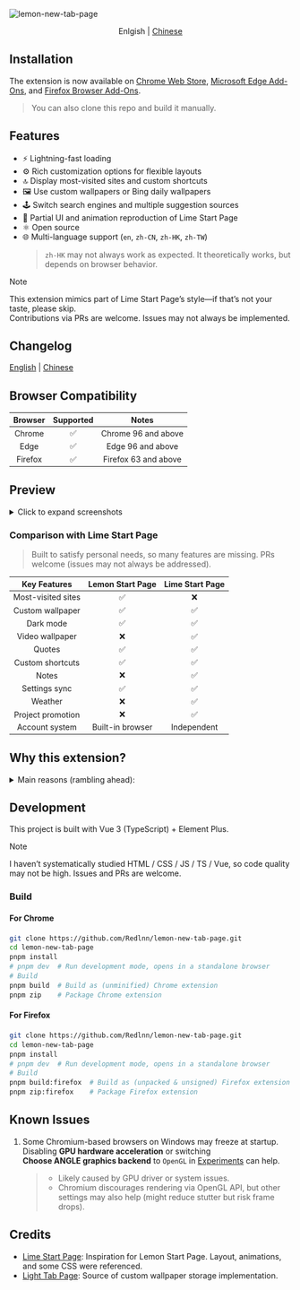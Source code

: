 ![lemon-new-tab-page](https://socialify.git.ci/redlnn/lemon-new-tab-page/image?custom_description=A+simple+local+new+tab+extension&description=1&font=Jost&language=1&logo=https%3A%2F%2Fraw.githubusercontent.com%2FRedlnn%2Flemon-new-tab-page%2Frefs%2Fheads%2Fmaster%2Fassets%2Ficon.svg&owner=1&pattern=Circuit+Board&stargazers=1&theme=Auto)

<div align="center">

Enlgish | [Chinese](README.md)

</div>

## Installation

The extension is now available on
[Chrome Web Store](https://chromewebstore.google.com/detail/bhbpmpflnpnkjanfgbjjhldccbckjohb),
[Microsoft Edge Add-Ons](https://microsoftedge.microsoft.com/addons/detail/keikkgfgidagjlicckkangkfgnbdjdnh), and
[Firefox Browser Add-Ons](https://addons.mozilla.org/firefox/addon/lemon-new-tab/).

> You can also clone this repo and build it manually.

## Features

- :zap: Lightning-fast loading
- :gear: Rich customization options for flexible layouts
- :top: Display most-visited sites and custom shortcuts
- :framed_picture: Use custom wallpapers or Bing daily wallpapers
- :joystick: Switch search engines and multiple suggestion sources
- :art: Partial UI and animation reproduction of Lime Start Page
- :atom_symbol: Open source
- :globe_with_meridians: Multi-language support (`en`, `zh-CN`, `zh-HK`, `zh-TW`)
  > `zh-HK` may not always work as expected. It theoretically works, but depends on browser behavior.

> [!NOTE]  
> This extension mimics part of Lime Start Page’s style—if that’s not your taste, please skip.  
> Contributions via PRs are welcome. Issues may not always be implemented.

## Changelog

[English](./CHANGELOG_en.md) | [Chinese](./CHANGELOG.md)

## Browser Compatibility

| Browser | Supported |        Notes         |
| :-----: | :-------: | :------------------: |
| Chrome  |    ✅     | Chrome 96 and above  |
|  Edge   |    ✅     |  Edge 96 and above   |
| Firefox |    ✅     | Firefox 63 and above |

## Preview

<details>
<summary>Click to expand screenshots</summary>

![Standard homepage](./preview/1.webp)  
![Solid-color background homepage](./preview/2.webp)  
![Homepage with quick access background](./preview/3.webp)  
![Search page](./preview/4.webp)  
![Settings page](./preview/5.webp)

</details>

### Comparison with Lime Start Page

> Built to satisfy personal needs, so many features are missing. PRs welcome (issues may not always be addressed).

|    Key Features    | Lemon Start Page | Lime Start Page |
| :----------------: | :--------------: | :-------------: |
| Most-visited sites |        ✅        |       ❌        |
|  Custom wallpaper  |        ✅        |       ✅        |
|     Dark mode      |        ✅        |       ✅        |
|  Video wallpaper   |        ❌        |       ✅        |
|       Quotes       |        ✅        |       ✅        |
|  Custom shortcuts  |        ✅        |       ✅        |
|       Notes        |        ❌        |       ✅        |
|   Settings sync    |        ✅        |       ✅        |
|      Weather       |        ❌        |       ✅        |
| Project promotion  |        ❌        |       ✅        |
|   Account system   | Built-in browser |   Independent   |

## Why this extension?

<details>
<summary>Main reasons (rambling ahead):</summary>
<br />

1. When Chrome’s default search engine is set to something other than Google,
   the new tab page has no search bar or wallpaper.
2. Setting Chrome’s search engine to Bing makes the new tab page resemble
   Edge’s Bing homepage—with cluttered buttons, ugly news, and search bar/shortcuts
   placed too high.
3. I like Lime Start Page’s look, but it performs an HTTP request every time it opens.
   Strictly speaking, it’s a navigation page, not a start page
   (never understood why it’s server-hosted).
4. Lime Start Page is not a native browser extension and doesn’t support displaying
   frequently visited sites (again, baffling), while I prefer quick access to them.
5. Lime Start Page places shortcuts on a secondary page, but I want them on the main tab.
   Although you can default to that page, it hides the search bar.
6. Lime Start Page isn’t open source, making it hard to customize—so I decided
   to build my own based on my needs.

> ~~Heard Lime Start Page was getting a full refactor with new features,~~
> ~~maybe I’ll stop updating then?~~  
> It got updated, but mostly UI tweaks, not many new features (lol).

</details>

## Development

This project is built with Vue 3 (TypeScript) + Element Plus.

> [!NOTE]  
> I haven’t systematically studied HTML / CSS / JS / TS / Vue,
> so code quality may not be high. Issues and PRs are welcome.

### Build

#### For Chrome

```sh
git clone https://github.com/Redlnn/lemon-new-tab-page.git
cd lemon-new-tab-page
pnpm install
# pnpm dev  # Run development mode, opens in a standalone browser
# Build
pnpm build  # Build as (unminified) Chrome extension
pnpm zip    # Package Chrome extension
```

#### For Firefox

```sh
git clone https://github.com/Redlnn/lemon-new-tab-page.git
cd lemon-new-tab-page
pnpm install
# pnpm dev  # Run development mode, opens in a standalone browser
# Build
pnpm build:firefox  # Build as (unpacked & unsigned) Firefox extension
pnpm zip:firefox    # Package Firefox extension
```

## Known Issues

1. Some Chromium-based browsers on Windows may freeze at startup.
   Disabling **GPU hardware acceleration** or switching  
   **Choose ANGLE graphics backend** to `OpenGL` in
   [Experiments](chrome://flags/#use-angle) can help.
   > - Likely caused by GPU driver or system issues.
   > - Chromium discourages rendering via OpenGL API, but other settings may also help (might reduce stutter but risk frame drops).

## Credits

- [Lime Start Page](https://limestart.cn/): Inspiration for Lemon Start Page.
  Layout, animations, and some CSS were referenced.
- [Light Tab Page](https://github.com/Devifish/light-tab-page):
  Source of custom wallpaper storage implementation.
